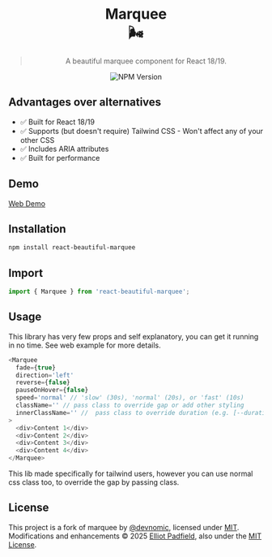 <div align="center">

# Marquee <br> 🌬️

> A beautiful marquee component for React 18/19.

![NPM Version](https://img.shields.io/npm/v/react-beautiful-marquee?logo=npm)

</div>

## Advantages over alternatives

- ✅ Built for React 18/19
- ✅ Supports (but doesn't require) Tailwind CSS - Won't affect any of your other CSS
- ✅ Includes ARIA attributes
- ✅ Built for performance

## Demo

[Web Demo](https://beautiful-react-marquee-liard.vercel.app/)

## Installation

```bash
npm install react-beautiful-marquee
```

## Import

```ts
import { Marquee } from 'react-beautiful-marquee';
```


## Usage

This library has very few props and self explanatory, you can get it running in no time. See web example for more details.

```ts
<Marquee
  fade={true}
  direction='left'
  reverse={false}
  pauseOnHover={false}
  speed='normal' // 'slow' (30s), 'normal' (20s), or 'fast' (10s)
  className='' // pass class to override gap or add other styling
  innerClassName='' //  pass class to override duration (e.g. [--duration:5s])
>
  <div>Content 1</div>
  <div>Content 2</div>
  <div>Content 3</div>
  <div>Content 4</div>
</Marquee>
```

This lib made specifically for tailwind users, however you can use normal css class too, to override the gap by passing class.

## License

This project is a fork of marquee by [@devnomic](https://github.com/devnomic), licensed under [MIT](/LICENSE).
Modifications and enhancements © 2025 [Elliot Padfield](https://github.com/elliotpadfield), also under the [MIT License](/LICENSE).
